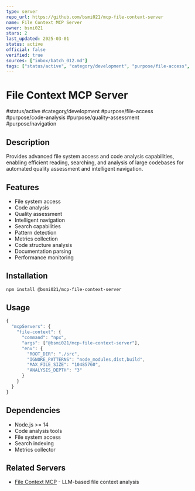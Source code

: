```yaml
--- 
type: server
repo_url: https://github.com/bsmi021/mcp-file-context-server
name: File Context MCP Server
owner: bsmi021
stars: 2
last_updated: 2025-03-01
status: active
official: false
verified: true
sources: ["inbox/batch_012.md"]
tags: ["status/active", "category/development", "purpose/file-access", "purpose/code-analysis", "purpose/quality-assessment", "purpose/navigation"]
---
```


# File Context MCP Server

#status/active #category/development #purpose/file-access #purpose/code-analysis #purpose/quality-assessment #purpose/navigation

## Description

Provides advanced file system access and code analysis capabilities, enabling efficient reading, searching, and analysis of large codebases for automated quality assessment and intelligent navigation.

## Features

- File system access
- Code analysis
- Quality assessment
- Intelligent navigation
- Search capabilities
- Pattern detection
- Metrics collection
- Code structure analysis
- Documentation parsing
- Performance monitoring

## Installation

```bash
npm install @bsmi021/mcp-file-context-server
```

## Usage

```javascript
{
  "mcpServers": {
    "file-context": {
      "command": "npx",
      "args": ["@bsmi021/mcp-file-context-server"],
      "env": {
        "ROOT_DIR": "./src",
        "IGNORE_PATTERNS": "node_modules,dist,build",
        "MAX_FILE_SIZE": "10485760",
        "ANALYSIS_DEPTH": "3"
      }
    }
  }
}
```

## Dependencies

- Node.js >= 14
- Code analysis tools
- File system access
- Search indexing
- Metrics collector

## Related Servers

- [File Context MCP](https://github.com/compiledwithproblems/file-context-mcp) - LLM-based file context analysis